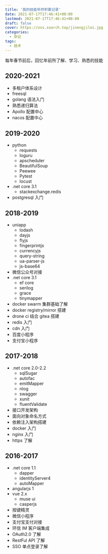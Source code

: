 ```yaml
---
title: '我的技能年终积累记录'
date: 2021-07-17T17:46:41+08:00
lastmod: 2021-07-17T17:46:41+08:00
draft: false
cover: https://oss.soarch.top/jinengjilei.jpg
categories:
  - 杂记
tags:
  - 技术
---
```


每年春节前后，回忆年前所了解、学习、熟悉的技能

<!--more-->

## 2020-2021

- 多租户体系设计
- freesql
- golang 语法入门
- 熟悉递归算法
- Apollo 配置中心
- nacos 配置中心

## 2019-2020

- python
  - requests
  - loguru
  - apscheduler
  - BeautifulSoup
  - Peewee
  - Pytest
  - locust
- .net core 3.1
  - stackexchange.redis
- postgresql 入门

## 2018-2019

- uniapp
  - lodash
  - dayjs
  - flyjs
  - fingerprintjs
  - currencyjs
  - query-string
  - ua-parser-js
  - js-base64
- 微信公众号对接
- .net core 3.1
  - ef core
  - serilog
  - grace
  - tinymapper
- docker swarm 集群基础了解
- docker registry/mirror 搭建
- drone ci 结合 gitea 搭建
- redis 入门
- cdn 入门
- 百度小程序
- 支付宝小程序

## 2017-2018

- .net core 2.0-2.2
  - sqlSugar
  - autofac
  - emitMapper
  - nlog
  - swagger
  - xunit
  - fluentValidate
- 接口开发架构
- 面向对象命名方式
- 依赖注入架构搭建
- docker 入门
- nginx 入门
- https 了解

## 2016-2017

- .net core 1.1
  - dapper
  - identityServer4
  - autoMapper
- angularjs 1
- vue 2.x
  - muse ui
  - casperjs
- 按键精灵
- 微信小程序
- 支付宝支付对接
- 环信 IM 客户端集成
- OAuth2.0 了解
- RestFul API 了解
- SSO 单点登录了解

